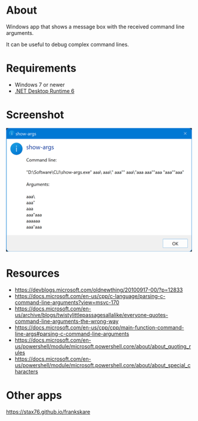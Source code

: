 ﻿
# About

Windows app that shows a message box with the received command line arguments.

It can be useful to debug complex command lines.

# Requirements

- Windows 7 or newer
- [.NET Desktop Runtime 6](https://dotnet.microsoft.com/en-us/download/dotnet/6.0)

# Screenshot

![-](show-args.png)

# Resources

- https://devblogs.microsoft.com/oldnewthing/20100917-00/?p=12833
- https://docs.microsoft.com/en-us/cpp/c-language/parsing-c-command-line-arguments?view=msvc-170
- https://docs.microsoft.com/en-us/archive/blogs/twistylittlepassagesallalike/everyone-quotes-command-line-arguments-the-wrong-way
- https://docs.microsoft.com/en-us/cpp/cpp/main-function-command-line-args#parsing-c-command-line-arguments
- https://docs.microsoft.com/en-us/powershell/module/microsoft.powershell.core/about/about_quoting_rules
- https://docs.microsoft.com/en-us/powershell/module/microsoft.powershell.core/about/about_special_characters

# Other apps

https://stax76.github.io/frankskare
